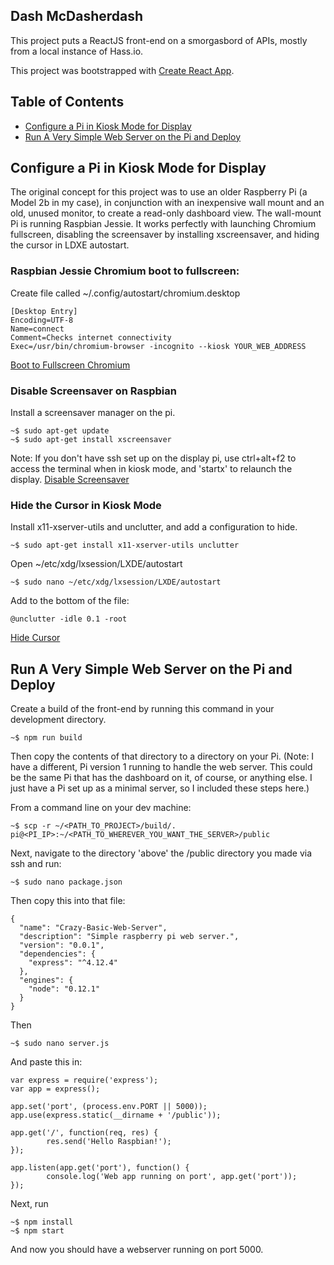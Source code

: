 ## Dash McDasherdash

This project puts a ReactJS front-end on a smorgasbord of APIs, mostly from a local instance of Hass.io.

This project was bootstrapped with [Create React App](https://github.com/facebookincubator/create-react-app).

## Table of Contents

- [Configure a Pi in Kiosk Mode for Display](#configure-a-pi-in-kiosk-mode-for-display)
- [Run A Very Simple Web Server on the Pi and Deploy](#run-a-very-simple-web-server-on-the-pi-and-deploy)

## Configure a Pi in Kiosk Mode for Display

The original concept for this project was to use an older Raspberry Pi (a Model 2b in my case), in conjunction with an inexpensive wall mount and an old, unused monitor, to create a read-only dashboard view. The wall-mount Pi is running Raspbian Jessie. It works perfectly with launching Chromium fullscreen, disabling the screensaver by installing xscreensaver, and hiding the cursor in LDXE autostart.

### Raspbian Jessie Chromium boot to fullscreen:
Create file called ~/.config/autostart/chromium.desktop

```
[Desktop Entry]
Encoding=UTF-8
Name=connect
Comment=Checks internet connectivity
Exec=/usr/bin/chromium-browser -incognito --kiosk YOUR_WEB_ADDRESS
```
[Boot to Fullscreen Chromium](https://raspberrypi.stackexchange.com/questions/38515/auto-start-chromium-on-raspbian-jessie-11-2015/39181#39181)

### Disable Screensaver on Raspbian
Install a screensaver manager on the pi.

```
~$ sudo apt-get update
~$ sudo apt-get install xscreensaver
```
Note: If you don't have ssh set up on the display pi, use ctrl+alt+f2 to access the terminal when in kiosk mode, and 'startx' to relaunch the display.
[Disable Screensaver](https://www.raspberrypi.org/forums/viewtopic.php?f=91&t=57552$start=75)

### Hide the Cursor in Kiosk Mode
Install x11-xserver-utils and unclutter, and add a configuration to hide.
```
~$ sudo apt-get install x11-xserver-utils unclutter
```
Open ~/etc/xdg/lxsession/LXDE/autostart
```
~$ sudo nano ~/etc/xdg/lxsession/LXDE/autostart
```
Add to the bottom of the file:
```
@unclutter -idle 0.1 -root
```
[Hide Cursor](http://www.raspberrypi.org/forums/viewtopic.php?f=91&t=52759)

## Run A Very Simple Web Server on the Pi and Deploy
Create a build of the front-end by running this command in your development directory.
```
~$ npm run build
```
Then copy the contents of that directory to a directory on your Pi. (Note: I have a different, Pi version 1 running to handle the web server. This could be the same Pi that has the dashboard on it, of course, or anything else. I just have a Pi set up as a minimal server, so I included these steps here.)

From a command line on your dev machine:
```
~$ scp -r ~/<PATH_TO_PROJECT>/build/. pi@<PI_IP>:~/<PATH_TO_WHEREVER_YOU_WANT_THE_SERVER>/public
```
Next, navigate to the directory 'above' the /public directory you made via ssh and run:
```
~$ sudo nano package.json
```
Then copy this into that file:
```
{
  "name": "Crazy-Basic-Web-Server",
  "description": "Simple raspberry pi web server.",
  "version": "0.0.1",
  "dependencies": {
    "express": "^4.12.4"
  },
  "engines": {
    "node": "0.12.1"
  }
}
```
Then
```
~$ sudo nano server.js
```
And paste this in:
```
var express = require('express');
var app = express();

app.set('port', (process.env.PORT || 5000));
app.use(express.static(__dirname + '/public'));

app.get('/', function(req, res) {
        res.send('Hello Raspbian!');
});

app.listen(app.get('port'), function() {
        console.log('Web app running on port', app.get('port'));
});
```
Next, run
```
~$ npm install
~$ npm start
```
And now you should have a webserver running on port 5000.
